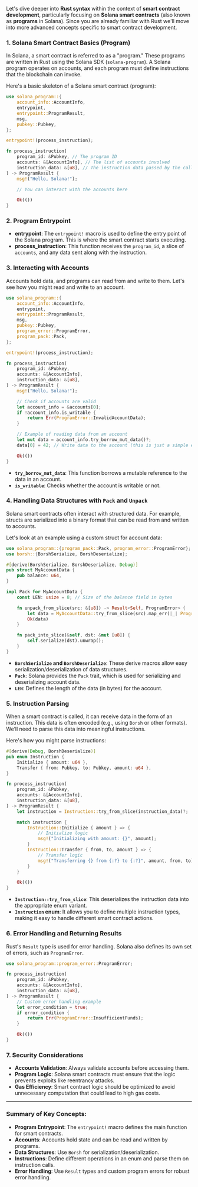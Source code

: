 Let's dive deeper into **Rust syntax** within the context of **smart contract development**, particularly focusing on **Solana smart contracts** (also known as **programs** in Solana). Since you are already familiar with Rust we'll move into more advanced concepts specific to smart contract development.

### 1. **Solana Smart Contract Basics (Program)**
In Solana, a smart contract is referred to as a "program." These programs are written in Rust using the Solana SDK (`solana-program`). A Solana program operates on accounts, and each program must define instructions that the blockchain can invoke.

Here's a basic skeleton of a Solana smart contract (program):

```rust
use solana_program::{
    account_info::AccountInfo,
    entrypoint,
    entrypoint::ProgramResult,
    msg,
    pubkey::Pubkey,
};

entrypoint!(process_instruction);

fn process_instruction(
    program_id: &Pubkey, // The program ID
    accounts: &[AccountInfo], // The list of accounts involved
    instruction_data: &[u8], // The instruction data passed by the caller
) -> ProgramResult {
    msg!("Hello, Solana!");

    // You can interact with the accounts here

    Ok(())
}
```

### 2. **Program Entrypoint**
- **entrypoint**: The `entrypoint!` macro is used to define the entry point of the Solana program. This is where the smart contract starts executing.
- **process_instruction**: This function receives the `program_id`, a slice of `accounts`, and any data sent along with the instruction.

### 3. **Interacting with Accounts**
Accounts hold data, and programs can read from and write to them. Let's see how you might read and write to an account.

```rust
use solana_program::{
    account_info::AccountInfo,
    entrypoint,
    entrypoint::ProgramResult,
    msg,
    pubkey::Pubkey,
    program_error::ProgramError,
    program_pack::Pack,
};

entrypoint!(process_instruction);

fn process_instruction(
    program_id: &Pubkey,
    accounts: &[AccountInfo],
    instruction_data: &[u8],
) -> ProgramResult {
    msg!("Hello, Solana!");

    // Check if accounts are valid
    let account_info = &accounts[0];
    if !account_info.is_writable {
        return Err(ProgramError::InvalidAccountData);
    }

    // Example of reading data from an account
    let mut data = account_info.try_borrow_mut_data()?;
    data[0] = 42; // Write data to the account (this is just a simple example)

    Ok(())
}
```

- **`try_borrow_mut_data`**: This function borrows a mutable reference to the data in an account.
- **`is_writable`**: Checks whether the account is writable or not.

### 4. **Handling Data Structures with `Pack` and `Unpack`**
Solana smart contracts often interact with structured data. For example, structs are serialized into a binary format that can be read from and written to accounts.

Let's look at an example using a custom struct for account data:

```rust
use solana_program::{program_pack::Pack, program_error::ProgramError};
use borsh::{BorshSerialize, BorshDeserialize};

#[derive(BorshSerialize, BorshDeserialize, Debug)]
pub struct MyAccountData {
    pub balance: u64,
}

impl Pack for MyAccountData {
    const LEN: usize = 8; // Size of the balance field in bytes

    fn unpack_from_slice(src: &[u8]) -> Result<Self, ProgramError> {
        let data = MyAccountData::try_from_slice(src).map_err(|_| ProgramError::InvalidAccountData)?;
        Ok(data)
    }

    fn pack_into_slice(&self, dst: &mut [u8]) {
        self.serialize(dst).unwrap();
    }
}
```

- **`BorshSerialize` and `BorshDeserialize`**: These derive macros allow easy serialization/deserialization of data structures.
- **`Pack`**: Solana provides the `Pack` trait, which is used for serializing and deserializing account data.
- **`LEN`**: Defines the length of the data (in bytes) for the account.

### 5. **Instruction Parsing**
When a smart contract is called, it can receive data in the form of an instruction. This data is often encoded (e.g., using `Borsh` or other formats). We’ll need to parse this data into meaningful instructions.

Here's how you might parse instructions:

```rust
#[derive(Debug, BorshDeserialize)]
pub enum Instruction {
    Initialize { amount: u64 },
    Transfer { from: Pubkey, to: Pubkey, amount: u64 },
}

fn process_instruction(
    program_id: &Pubkey,
    accounts: &[AccountInfo],
    instruction_data: &[u8],
) -> ProgramResult {
    let instruction = Instruction::try_from_slice(instruction_data)?;

    match instruction {
        Instruction::Initialize { amount } => {
            // Initialize logic
            msg!("Initializing with amount: {}", amount);
        }
        Instruction::Transfer { from, to, amount } => {
            // Transfer logic
            msg!("Transferring {} from {:?} to {:?}", amount, from, to);
        }
    }

    Ok(())
}
```

- **`Instruction::try_from_slice`**: This deserializes the instruction data into the appropriate enum variant.
- **`Instruction` enum**: It allows you to define multiple instruction types, making it easy to handle different smart contract actions.

### 6. **Error Handling and Returning Results**
Rust's `Result` type is used for error handling. Solana also defines its own set of errors, such as `ProgramError`.

```rust
use solana_program::program_error::ProgramError;

fn process_instruction(
    program_id: &Pubkey,
    accounts: &[AccountInfo],
    instruction_data: &[u8],
) -> ProgramResult {
    // Custom error handling example
    let error_condition = true;
    if error_condition {
        return Err(ProgramError::InsufficientFunds);
    }

    Ok(())
}
```

### 7. **Security Considerations**
- **Accounts Validation**: Always validate accounts before accessing them.
- **Program Logic**: Solana smart contracts must ensure that the logic prevents exploits like reentrancy attacks.
- **Gas Efficiency**: Smart contract logic should be optimized to avoid unnecessary computation that could lead to high gas costs.

---

### Summary of Key Concepts:
- **Program Entrypoint**: The `entrypoint!` macro defines the main function for smart contracts.
- **Accounts**: Accounts hold state and can be read and written by programs.
- **Data Structures**: Use `Borsh` for serialization/deserialization.
- **Instructions**: Define different operations in an enum and parse them on instruction calls.
- **Error Handling**: Use `Result` types and custom program errors for robust error handling.

